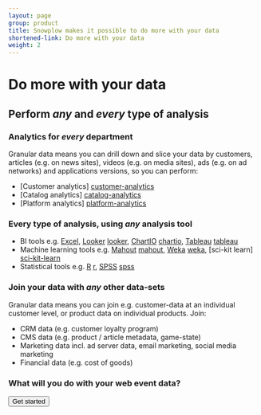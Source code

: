 ```yaml
---
layout: page
group: product
title: Snowplow makes it possible to do more with your data
shortened-link: Do more with your data
weight: 2
---
```


# Do more with your data

## Perform *any* and *every* type of analysis

### Analytics for *every* department

Granular data means you can drill down and slice your data by customers, articles (e.g. on news sites), videos (e.g. on media sites), ads (e.g. on ad networks) and applications versions, so you can perform:

* [Customer analytics] [customer-analytics]
* [Catalog analytics] [catalog-analytics]
* [Platform analytics] [platform-analytics]

### Every type of analysis, using *any* analysis tool

* BI tools e.g. [Excel][excel], [Looker] [looker], [ChartIO] [chartio], [Tableau] [tableau]
* Machine learning tools e.g. [Mahout] [mahout], [Weka] [weka], [sci-kit learn] [sci-kit-learn]
* Statistical tools e.g. [R] [r], [SPSS] [spss]

### Join your data with *any* other data-sets

Granular data means you can join e.g. customer-data at an individual customer level, or product data on individual products. Join:

* CRM data (e.g. customer loyalty program)
* CMS data (e.g. product / article metadata, game-state)
* Marketing data incl. ad server data, email marketing, social media marketing
* Financial data (e.g. cost of goods)

### What will you do with your web event data? 

<div class="html">
	<a href="get-started.html">
		<button class="btn btn-large btn-primary" type="button">Get started</button>
	</a>
</div>


[looker]: http://www.looker.com
[sci-kit-learn]: http://scikit-learn.org/stable/
[chartio]: http://chartio.com/
[tableau]: http://www.tableausoftware.com/
[microstrategy]: http://www.microstrategy.co.uk/
[mahout]: http://mahout.apache.org/
[weka]: http://weka.pentaho.com/
[r]: http://www.r-project.org/
[spss]: http://www-01.ibm.com/software/uk/analytics/spss/
[get-started]: /product/get-started.html
[customer-analytics]: /analytics/customer-analytics/overview.html
[catalog-analytics]: /analytics/catalog-analytics/overview.html
[platform-analytics]: /analytics/platform-analytics/overview.html
[excel]: http://office.microsoft.com/en-gb/excel-help/what-s-new-in-excel-2013-HA102809308.aspx